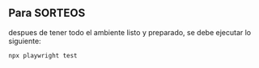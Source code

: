 ## Para SORTEOS
despues de tener todo el ambiente listo y preparado, se debe ejecutar lo siguiente:
```
npx playwright test
```